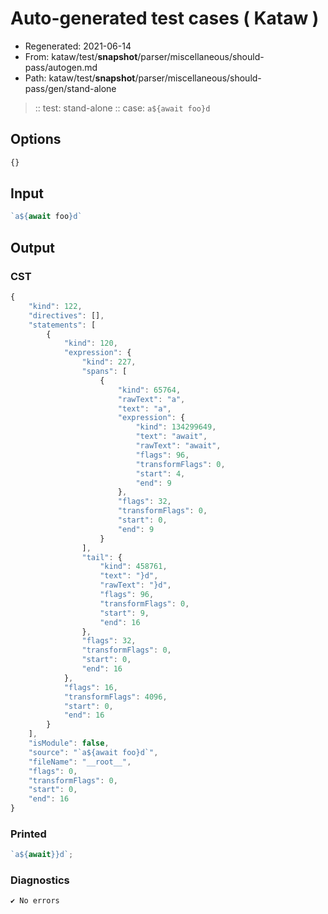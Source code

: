 # Auto-generated test cases ( Kataw )
- Regenerated: 2021-06-14
- From: kataw/test/__snapshot__/parser/miscellaneous/should-pass/autogen.md
- Path: kataw/test/__snapshot__/parser/miscellaneous/should-pass/gen/stand-alone
> :: test: stand-alone
> :: case: `a${await foo}d`
## Options

`````js
{}
`````
## Input

`````js
`a${await foo}d`
`````
## Output

### CST

```javascript
{
    "kind": 122,
    "directives": [],
    "statements": [
        {
            "kind": 120,
            "expression": {
                "kind": 227,
                "spans": [
                    {
                        "kind": 65764,
                        "rawText": "a",
                        "text": "a",
                        "expression": {
                            "kind": 134299649,
                            "text": "await",
                            "rawText": "await",
                            "flags": 96,
                            "transformFlags": 0,
                            "start": 4,
                            "end": 9
                        },
                        "flags": 32,
                        "transformFlags": 0,
                        "start": 0,
                        "end": 9
                    }
                ],
                "tail": {
                    "kind": 458761,
                    "text": "}d",
                    "rawText": "}d",
                    "flags": 96,
                    "transformFlags": 0,
                    "start": 9,
                    "end": 16
                },
                "flags": 32,
                "transformFlags": 0,
                "start": 0,
                "end": 16
            },
            "flags": 16,
            "transformFlags": 4096,
            "start": 0,
            "end": 16
        }
    ],
    "isModule": false,
    "source": "`a${await foo}d`",
    "fileName": "__root__",
    "flags": 0,
    "transformFlags": 0,
    "start": 0,
    "end": 16
}
```

### Printed

```javascript
`a${await}}d`;
```

### Diagnostics

```javascript
✔ No errors
```


